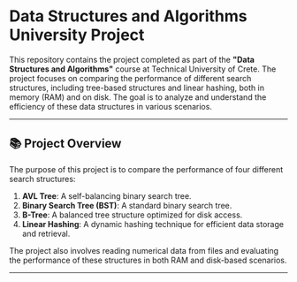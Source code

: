# Data Structures and Algorithms University Project

This repository contains the project completed as part of the **"Data Structures and Algorithms"** course at Technical University of Crete. The project focuses on comparing the performance of different search structures, including tree-based structures and linear hashing, both in memory (RAM) and on disk. The goal is to analyze and understand the efficiency of these data structures in various scenarios.

---

## 📚 Project Overview

The purpose of this project is to compare the performance of four different search structures:
1. **AVL Tree**: A self-balancing binary search tree.
2. **Binary Search Tree (BST)**: A standard binary search tree.
3. **B-Tree**: A balanced tree structure optimized for disk access.
4. **Linear Hashing**: A dynamic hashing technique for efficient data storage and retrieval.

The project also involves reading numerical data from files and evaluating the performance of these structures in both RAM and disk-based scenarios.

---
